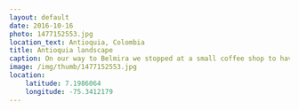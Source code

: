 ```yaml
---
layout: default
date: 2016-10-16
photo: 1477152553.jpg
location_text: Antioquia, Colombia
title: Antioquia landscape
caption: On our way to Belmira we stopped at a small coffee shop to have a quick breakfast. That was the view from it. The country side around Medellin is very green, lots of mountains that look like hills but which are still at 2000m high!
image: /img/thumb/1477152553.jpg
location:
    latitude: 7.1986064
    longitude: -75.3412179
---
```

